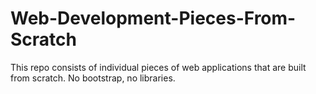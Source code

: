 # Web-Development-Pieces-From-Scratch
This repo consists of individual pieces of web applications that are built from scratch.  No bootstrap, no libraries.
